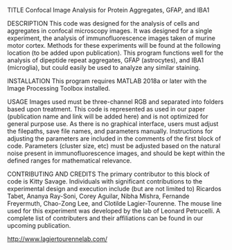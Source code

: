 TITLE
Confocal Image Analysis for Protein Aggregates, GFAP, and IBA1

DESCRIPTION
This code was designed for the analysis of cells and aggregates in confocal microscopy images.  It was designed for a single experiment, the analysis of immunofluorescence images taken of murine motor cortex.  Methods for these experiments will be found at the following location (to be added upon publication).  This program functions well for the analysis of dipeptide repeat aggregates, GFAP (astrocytes), and IBA1 (microglia), but could easily be used to analyze any similar staining.

INSTALLATION
This program requires MATLAB 2018a or later with the Image Processing Toolbox installed.

USAGE
Images used must be three-channel RGB and separated into folders based upon treatment.  This code is represented as used in our paper (publication name and link will be added here) and is not optimized for general purpose use.  As there is no graphical interface, users must adjust the filepaths, save file names, and parameters manually.  Instructions for adjusting the parameters are included in the comments of the first block of code.  Parameters (cluster size, etc) must be adjusted based on the natural noise present in immunofluorescence images, and should be kept within the defined ranges for mathematical relevance.

CONTRIBUTING AND CREDITS
The primary contributor to this block of code is Kitty Savage.  Individuals with significant contributions to the experimental design and execution include (but are not limited to) Ricardos Tabet, Ananya Ray-Soni, Corey Aguilar, Nibha Mishra, Fernande Freyermuth, Chao-Zong Lee, and Clotilde Lagier-Tourenne.  The mouse line used for this experiment was developed by the lab of Leonard Petrucelli.  A complete list of contributers and their affiliations can be found in our upcoming publication.

http://www.lagiertourennelab.com/
